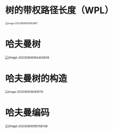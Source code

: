 # 树的带权路径长度（WPL）

<img src="https://cvp.oss-cn-shanghai.aliyuncs.com/picgo/202308061838817.png" alt="image-20230806183853681" style="zoom:50%;" />

# 哈夫曼树

<img src="https://cvp.oss-cn-shanghai.aliyuncs.com/picgo/202308061844001.png" alt="image-20230806184454909" style="zoom: 67%;" />



# 哈夫曼树的构造

<img src="https://cvp.oss-cn-shanghai.aliyuncs.com/picgo/202308061848311.png" alt="image-20230806184816176" style="zoom: 60%;" />



# 哈夫曼编码

<img src="https://cvp.oss-cn-shanghai.aliyuncs.com/picgo/202308061851250.png" alt="image-20230806185156138" style="zoom: 67%;" />



